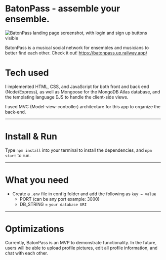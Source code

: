# BatonPass - assemble your ensemble.

![BatonPass landing page screenshot, with login and sign up buttons visible](https://i.ibb.co/2jmzpgN/Screen-Shot-2022-12-19-at-4-32-47-PM.png)

BatonPass is a musical social network for ensembles and musicians to better find each other. Check it out!
https://batonpass.up.railway.app/

# Tech used
I implemented HTML, CSS, and JavaScript for both front and back end (Node/Express), as well as Mongoose for the MongoDB Atlas database, and the templating language EJS to handle the client-side views. 

I used MVC (Model-view-controller) architecture for this app to organize the back-end.

---

# Install & Run

Type `npm install` into your terminal to install the dependencies, and `npm start` to run.

---

# What you need

- Create a `.env` file in config folder and add the following as `key = value`
  - PORT (can be any port example: 3000)
  - DB_STRING = `your database URI`

---
#  Optimizations

Currently, BatonPass is an MVP to demonstrate functionality. In the future, users will be able to upload profile pictures, edit all profile information, and chat with each other. 
